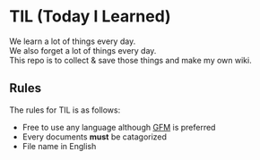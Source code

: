 # TIL (Today I Learned)
We learn a lot of things every day.  
We also forget a lot of things every day.  
This repo is to collect & save those things and make my own wiki.  

## Rules
The rules for TIL is as follows:  

* Free to use any language although [GFM](http://github.github.com/github-flavored-markdown/) is preferred  
* Every documents **must** be catagorized  
* File name in English  